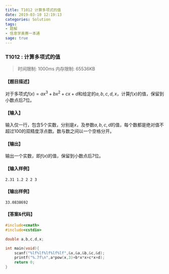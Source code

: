 ```yaml
---
title: T1012 计算多项式的值
date: 2019-03-10 12:19:13
categories: Solution
tags:
- 题解
- 信息学奥赛一本通
sage: true
---
```


### T1012 : 计算多项式的值

> 时间限制: $1000 \text{ms}$ 内存限制: $65536 \text{KB}$

<!-- more -->

#### 【题目描述】

对于多项式$f(x)=ax^{3}+bx^{2}+cx+d$和给定的$a,b,c,d,x$，计算$f(x)$的值，保留到小数点后$7$位。

#### 【输入】

输入仅一行，包含$5$个实数，分别是$x$，及参数$a,b,c,d$的值，每个数都是绝对值不超过$100$的双精度浮点数。数与数之间以一个空格分开。

#### 【输出】

输出一个实数，即$f(x)$的值，保留到小数点后$7$位。

#### 【输入样例】

```
2.31 1.2 2 2 3
```

#### 【输出样例】

```
33.0838692
```

#### 【答案&代码】

```cpp
#include<cmath>
#include<cstdio>

double a,b,c,d,x;

int main(void){
    scanf("%lf%lf%lf%lf%lf",&x,&a,&b,&c,&d);
    printf("%.7f\n",a*pow(x,3)+b*x*x+c*x+d);
    return 0;
}
```
